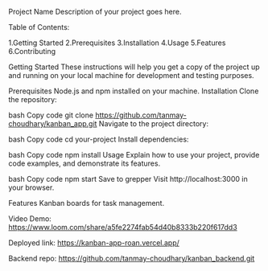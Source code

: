 Project Name
Description of your project goes here.

Table of Contents:

1.Getting Started
2.Prerequisites
3.Installation
4.Usage
5.Features
6.Contributing

Getting Started
These instructions will help you get a copy of the project up and running on your local machine for development and testing purposes.

Prerequisites
Node.js and npm installed on your machine.
Installation
Clone the repository:

bash
Copy code
git clone https://github.com/tanmay-choudhary/kanban_app.git
Navigate to the project directory:

bash
Copy code
cd your-project
Install dependencies:

bash
Copy code
npm install
Usage
Explain how to use your project, provide code examples, and demonstrate its features.

bash
Copy code
npm start
Save to grepper
Visit http://localhost:3000 in your browser.

Features
Kanban boards for task management.

Video Demo: 
https://www.loom.com/share/a5fe2274fab54d40b8333b220f617dd3

Deployed link:
https://kanban-app-roan.vercel.app/

Backend repo:
https://github.com/tanmay-choudhary/kanban_backend.git

